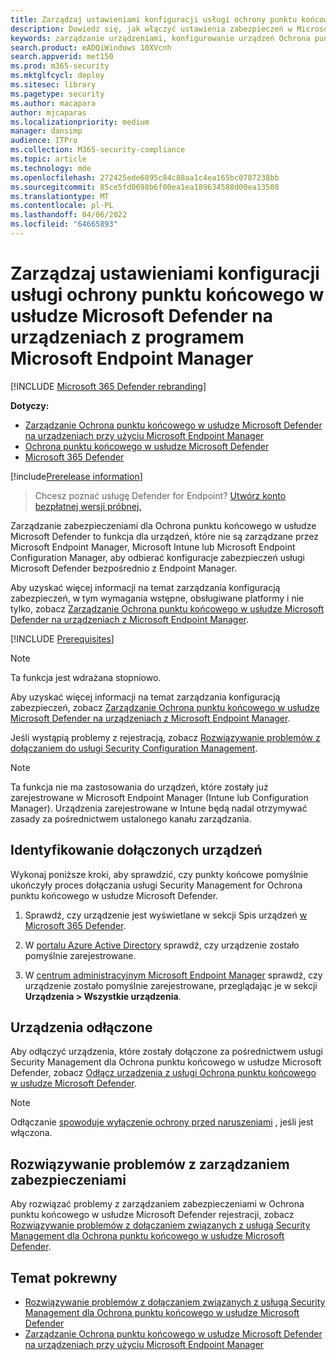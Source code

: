 ```yaml
---
title: Zarządzaj ustawieniami konfiguracji usługi ochrony punktu końcowego w usłudze Microsoft Defender na urządzeniach z programem Microsoft Endpoint Manager
description: Dowiedz się, jak włączyć ustawienia zabezpieczeń w Microsoft Endpoint Manager za pośrednictwem Ochrona punktu końcowego w usłudze Microsoft Defender.
keywords: zarządzanie urządzeniami, konfigurowanie urządzeń Ochrona punktu końcowego w usłudze Microsoft Defender, Microsoft Endpoint Manager
search.product: eADQiWindows 10XVcnh
search.appverid: met150
ms.prod: m365-security
ms.mktglfcycl: deploy
ms.sitesec: library
ms.pagetype: security
ms.author: macapara
author: mjcaparas
ms.localizationpriority: medium
manager: dansimp
audience: ITPro
ms.collection: M365-security-compliance
ms.topic: article
ms.technology: mde
ms.openlocfilehash: 272425ede6895c84c88aa1c4ea165bc0787238bb
ms.sourcegitcommit: 85ce5fd0698b6f00ea1ea189634588d00ea13508
ms.translationtype: MT
ms.contentlocale: pl-PL
ms.lasthandoff: 04/06/2022
ms.locfileid: "64665893"
---
```

# <a name="manage-microsoft-defender-for-endpoint-configuration-settings-on-devices-with-microsoft-endpoint-manager"></a>Zarządzaj ustawieniami konfiguracji usługi ochrony punktu końcowego w usłudze Microsoft Defender na urządzeniach z programem Microsoft Endpoint Manager

[!INCLUDE [Microsoft 365 Defender rebranding](../../includes/microsoft-defender.md)]

**Dotyczy:**

- [Zarządzanie Ochrona punktu końcowego w usłudze Microsoft Defender na urządzeniach przy użyciu Microsoft Endpoint Manager](/mem/intune/protect/mde-security-integration)
- [Ochrona punktu końcowego w usłudze Microsoft Defender](https://go.microsoft.com/fwlink/p/?linkid=2154037)
- [Microsoft 365 Defender](https://go.microsoft.com/fwlink/?linkid=2118804)



[!include[Prerelease information](../../includes/prerelease.md)]


> Chcesz poznać usługę Defender for Endpoint? [Utwórz konto bezpłatnej wersji próbnej.](https://signup.microsoft.com/create-account/signup?products=7f379fee-c4f9-4278-b0a1-e4c8c2fcdf7e&ru=https://aka.ms/MDEp2OpenTrial?ocid=docs-wdatp-configureendpointsscript-abovefoldlink)


Zarządzanie zabezpieczeniami dla Ochrona punktu końcowego w usłudze Microsoft Defender to funkcja dla urządzeń, które nie są zarządzane przez Microsoft Endpoint Manager, Microsoft Intune lub Microsoft Endpoint Configuration Manager, aby odbierać konfiguracje zabezpieczeń usługi Microsoft Defender bezpośrednio z Endpoint Manager.


Aby uzyskać więcej informacji na temat zarządzania konfiguracją zabezpieczeń, w tym wymagania wstępne, obsługiwane platformy i nie tylko, zobacz [Zarządzanie Ochrona punktu końcowego w usłudze Microsoft Defender na urządzeniach z Microsoft Endpoint Manager](/mem/intune/protect/mde-security-integration).



[!INCLUDE [Prerequisites](../../includes/security-config-mgt-prerequisites.md)]

>[!NOTE]
>Ta funkcja jest wdrażana stopniowo. 

Aby uzyskać więcej informacji na temat zarządzania konfiguracją zabezpieczeń, zobacz [Zarządzanie Ochrona punktu końcowego w usłudze Microsoft Defender na urządzeniach z Microsoft Endpoint Manager](/mem/intune/protect/mde-security-integration).

Jeśli wystąpią problemy z rejestracją, zobacz [Rozwiązywanie problemów z dołączaniem do usługi Security Configuration Management](troubleshoot-security-config-mgt.md).

> [!NOTE]
> Ta funkcja nie ma zastosowania do urządzeń, które zostały już zarejestrowane w Microsoft Endpoint Manager (Intune lub Configuration Manager). Urządzenia zarejestrowane w Intune będą nadal otrzymywać zasady za pośrednictwem ustalonego kanału zarządzania.

## <a name="identify-onboarded-devices"></a>Identyfikowanie dołączonych urządzeń

Wykonaj poniższe kroki, aby sprawdzić, czy punkty końcowe pomyślnie ukończyły proces dołączania usługi Security Management for Ochrona punktu końcowego w usłudze Microsoft Defender.

1.  Sprawdź, czy urządzenie jest wyświetlane w sekcji Spis urządzeń [w Microsoft 365 Defender](https://security.microsoft.com/).

2.  W [portalu Azure Active Directory](https://aad.portal.azure.com/#blade/Microsoft_AAD_Devices/DevicesMenuBlade/Devices/menuId/) sprawdź, czy urządzenie zostało pomyślnie zarejestrowane.

3.  W [centrum administracyjnym Microsoft Endpoint Manager](https://endpoint.microsoft.com/#blade/Microsoft_Intune_DeviceSettings/DevicesMenu/mDMDevicesPreview) sprawdź, czy urządzenie zostało pomyślnie zarejestrowane, przeglądając je w sekcji **Urządzenia > Wszystkie urządzenia**.


## <a name="offboard-devices"></a>Urządzenia odłączone
Aby odłączyć urządzenia, które zostały dołączone za pośrednictwem usługi Security Management dla Ochrona punktu końcowego w usłudze Microsoft Defender, zobacz [Odłącz urządzenia z usługi Ochrona punktu końcowego w usłudze Microsoft Defender](offboard-machines.md).

>[!NOTE]
>Odłączanie [spowoduje wyłączenie ochrony przed naruszeniami](prevent-changes-to-security-settings-with-tamper-protection.md#manage-tamper-protection-for-your-organization-using-the-microsoft-365-defender-portal) , jeśli jest włączona.

## <a name="troubleshooting-security-management"></a>Rozwiązywanie problemów z zarządzaniem zabezpieczeniami 
Aby rozwiązać problemy z zarządzaniem zabezpieczeniami w Ochrona punktu końcowego w usłudze Microsoft Defender rejestracji, zobacz [Rozwiązywanie problemów z dołączaniem związanych z usługą Security Management dla Ochrona punktu końcowego w usłudze Microsoft Defender](troubleshoot-security-config-mgt.md).

## <a name="related-topic"></a>Temat pokrewny
- [Rozwiązywanie problemów z dołączaniem związanych z usługą Security Management dla Ochrona punktu końcowego w usłudze Microsoft Defender](troubleshoot-security-config-mgt.md)
- [Zarządzanie Ochrona punktu końcowego w usłudze Microsoft Defender na urządzeniach przy użyciu Microsoft Endpoint Manager](/mem/intune/protect/mde-security-integration#configure-your-tenant-to-support-mde-security-configuration-management)
